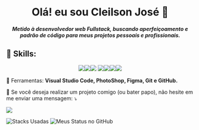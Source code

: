<h1 align='center'> Olá! eu sou Cleilson José 👋 </h1>
<h5 align='center'> Metido à desenvolvedor web Fullstack, buscando aperfeiçoamento e padrão de código para meus projetos pessoais e profissionais. </h5>

<h2>🦄 Skills:</h2>
<p align="center">
  <img src="https://img.shields.io/badge/HTML-239120?style=for-the-badge&logo=html5&logoColor=white"><img src="https://img.shields.io/badge/CSS-239120?&style=for-the-badge&logo=css3&logoColor=white"><img src="https://img.shields.io/badge/Node.js-43853D?style=for-the-badge&logo=node.js&logoColor=white">
  <img src="https://img.shields.io/badge/JavaScript-F7DF1E?style=for-the-badge&logo=javascript&logoColor=black"><img  src="https://img.shields.io/badge/MySQL-00000F?style=for-the-badge&logo=mysql&logoColor=white"><img  src="https://img.shields.io/badge/Java-563D7C?style=for-the-badge&logo=java&logoColor=white"><img src="https://img.shields.io/badge/Python-0769AD?style=for-the-badge&logo=python&logoColor=white"></p>
<p align="left">
  💼 Ferramentas: <strong>Visual Studio Code, PhotoShop, Figma, Git e GitHub.</strong>
</p>
<p align = "left">    💌 Se você deseja realizar um projeto comigo (ou bater papo), não hesite em me enviar uma mensagem: ⤵️ </p>

<p align="left">
  
<a href="https://www.linkedin.com/in/cleilson-josé-5b6b7976/" alt="Linkedin">
  <img src="https://img.shields.io/badge/-Linkedin-0e76a8?style=for-the-badge&logo=Linkedin&logoColor=white&link=https://www.linkedin.com/in/cleilson-josé-5b6b7976/" />
</a>
  
</p>

  
![Stacks Usadas](https://github-readme-stats.vercel.app/api/top-langs/?username=cleilsonjose&layout=compact&show_icons=true&theme=gruvbox)
![Meus Status no GitHub](https://github-readme-stats.vercel.app/api?username=cleilsonjose&show_icons=true&theme=dracula)
